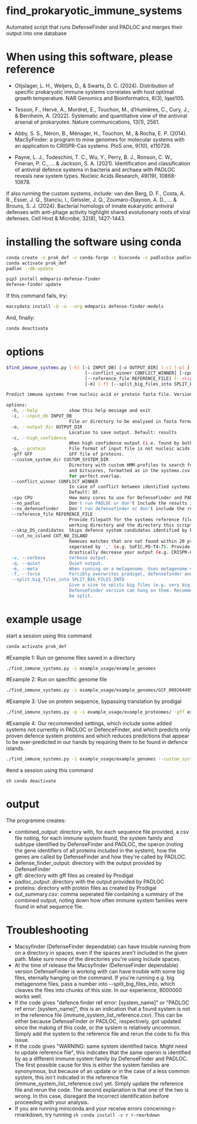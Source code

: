 # find_prokaryotic_immune_systems
Automated script that runs DefenseFinder and PADLOC and merges their output into one database

# When using this software, please reference
- Olijslager, L. H., Weijers, D., & Swarts, D. C. (2024). Distribution of specific prokaryotic immune systems correlates with host optimal growth temperature. NAR Genomics and Bioinformatics, 6(3), lqae105.

- Tesson, F., Hervé, A., Mordret, E., Touchon, M., d’Humières, C., Cury, J., & Bernheim, A. (2022). Systematic and quantitative view of the antiviral arsenal of prokaryotes. Nature communications, 13(1), 2561.

- Abby, S. S., Néron, B., Ménager, H., Touchon, M., & Rocha, E. P. (2014). MacSyFinder: a program to mine genomes for molecular systems with an application to CRISPR-Cas systems. PloS one, 9(10), e110726.

- Payne, L. J., Todeschini, T. C., Wu, Y., Perry, B. J., Ronson, C. W., Fineran, P. C., ... & Jackson, S. A. (2021). Identification and classification of antiviral defence systems in bacteria and archaea with PADLOC reveals new system types. Nucleic Acids Research, 49(19), 10868-10878.

If also running the custom systems, include:
van den Berg, D. F., Costa, A. R., Esser, J. Q., Stanciu, I., Geissler, J. Q., Zoumaro-Djayoon, A. D., ... & Brouns, S. J. (2024). Bacterial homologs of innate eukaryotic antiviral defenses with anti-phage activity highlight shared evolutionary roots of viral defenses. Cell Host & Microbe, 32(8), 1427-1443.

# installing the software using conda
```sh
conda create -n prok_def -c conda-forge -c bioconda -c padlocbio padloc
conda activate prok_def
padloc --db-update

pip3 install mdmparis-defense-finder
defense-finder update
```

If this command fails, try:
```sh
macsydata install -U -u --org mdmparis defense-finder-models
```
And, finally:
```sh
conda deactivate
```

# options
```sh
$find_immune_systems.py [-h] [-i INPUT_DB] [-o OUTPUT_DIR] [-c] [-p] [-gff GFF] [--custom_system_dir CUSTOM_SYSTEM_DIR]     
                              [--conflict_winner CONFLICT_WINNER] [-cpu CPU] [--no_padloc] [--no_defensefinder]                   
                              [--reference_file REFERENCE_FILE] [--skip_DS_candidates] [--cut_no_island CUT_NO_ISLAND] [-v] [-q]  
                              [-m] [-f] [--split_big_files_into SPLIT_BIG_FILES_INTO] 

Predict immune systems from nucleic acid or protein fasta file. Version 0.3.0.

options:
  -h, --help            show this help message and exit
  -i, --input_db INPUT_DB
                        File or directory to be analysed in fasta format.
  -o, --output_dir OUTPUT_DIR
                        Location to save output. Default: results
  -c, --high_confidence
                        When high confidence output (i.e. found by both PADLOC and DefenseFinder is required)
  -p, --protein         File format of input file is not nucleic acids, but protein. In this case, gff needs to be used.
  -gff GFF              GFF file of proteins.
  --custom_system_dir CUSTOM_SYSTEM_DIR
                        Directory with custom HMM-profiles to search for. Also requires systems.csv with the system compositions
                        and bitscores, formatted as in the systems.csv example file. Warning: these systems will only be checked
                        for perfect overlap.
  --conflict_winner CONFLICT_WINNER
                        In case of conflict between identified systems, should DefenseFinder (DF) or PADLOC (PL) overrule?
                        Default: DF.
  -cpu CPU              How many cores to use for DefenseFinder and PADLOC. Default: max.
  --no_padloc           Don't run PADLOC or don't include the results if already run).
  --no_defensefinder    Don't run defensefinder or don't include the results if already run.
  --reference_file REFERENCE_FILE
                        Provide filepath for the systems reference file. If not, reference file is searched for in the current
                        working directory and the directory this script is located in.
  --skip_DS_candidates  Skips defence system candidates identified by PADLOC (i.e. the HEC and PDC systems).
  --cut_no_island CUT_NO_ISLAND
                        Removes matches that are not found within 20 proteins of another immune system. Provide system names
                        seperated by ',' (e.g. SoFIC,PD-T4-7). Provide 'All' to do this for all systems (Keep in mind this will
                        drastically decrease your output (e.g. CRISPR-Cas systems usually aren'&nbsp;t)).
  -v, --verbose         Verbose output.
  -q, --quiet           Quiet output.
  -m, --meta            When running on a metagenome. Uses metagenome version of prodigal.
  -f, --force           Forcibly overwrites prodigal, defensefinder and PADLOC files that already exist.
  --split_big_files_into SPLIT_BIG_FILES_INTO
                        Give a size to splits big files (e.g. very big metagenomes) into for DefenseFinder, as current
                        DefenseFinder version can hang on them. Recommended size: 8000000. If nothing is provided, files will not
                        be split.
```
# example usage

start a session using this command
```sh 
conda activate prok_def
```

#Example 1: Run on genome files saved in a directory
```sh 
./find_immune_systems.py -i example_usage/example_genomes
```

#Example 2: Run on specfific genome file
```sh 
./find_immune_systems.py -i example_usage/example_genomes/GCF_000264495.1_ASM26449v1_genomic.fna
```

#Example 3: Use on protein sequence, bypassing translation by prodigal
```sh 
./find_immune_systems.py -p -i example_usage/example_proteomes/ -gff example_usage/example_gff/
```

#Example 4: Our recommended settings, which include some added systems not currently in PADLOC or DefenceFinder, and which predicts only proven defence system proteins and which reduces predictions that appear to be over-predicted in our hands by requiring them to be found in defence islands.
```sh 
./find_immune_systems.py -i example_usage/example_genomes --custom_system_dir custom_systems --skip_DS_candidates --cut_no_island SoFIC,PD-T4-7
```

#end a session using this command
```
sh conda deactivate
```

# output
The programme creates:

- combined_output: directory with, for each sequence file provided, a csv file noting, for each immune system found, the system family and subtype identified by DefenseFinder and PADLOC, the operon (noting the gene identifiers of all proteins included in the system), how the genes are called by DefenseFinder and how they're called by PADLOC.
- defense_finder_output: directory with the output provided by DefenseFinder
- gff: directory with gff files as created by Prodigal
- padloc_output: directory with the output provided by PADLOC
- proteins: directory with protein files as created by Prodigal
- out_summary.csv: comma seperated file containing a summary of the combined output, noting down how often immune system families were found in what sequence file.

# Troubleshooting
- Macsyfinder (DefenseFinder dependable) can have trouble running from on a directory in spaces, even if the spaces aren't included in the given path. Make sure none of the directories you're using include spaces.
- At the time of release the Macsyfinder (DefenseFinder dependable) version DefenseFinder is working with can have trouble with some big files, eternally hanging on the command. If you're running e.g. big metagenome files, pass a number into --split_big_files_into, which cleaves the files into chunks of this size. In our experience, 8000000 works well.
- If the code gives "defence finder ref error: [system_name]" or "PADLOC ref error: [system_name]", this is an indication that a found system is not in the reference file (immune_system_list_reference.csv). This can be either because DefenseFinder or PADLOC, respectively, got updated since the making of this code, or the system is relatively uncommon. Simply add the system to the reference file and rerun the code to fix this issue. 
- If the code gives "WARNING: same system identified twice. Might need to update reference file", this indicates that the same operon is identified by as a different immune system family by DefenseFinder and PADLOC. The first possible cause for this is either the system families are synonymous, but because of an update or in the case of a less common system, this isn't indicated in the reference file (immune_system_list_reference.csv) yet. Simply update the reference file and rerun the code. The second explanation is that one of the two is wrong. In this case, disregard the incorrect identification before proceeding with your analysis.
- If you are running miniconda and your receive errors concerning r-rmarkdown, try running ```sh conda install -c r r-rmarkdown```
